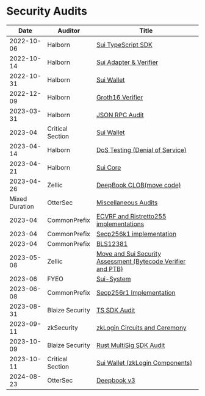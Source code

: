 # Security Audits

| Date           | Auditor          | Title                                                                                                                                           |
| -------------- | ---------------- | ----------------------------------------------------------------------------------------------------------------------------------------------- |
| 2022-10-06     | Halborn          | [Sui TypeScript SDK](docs/Mysten_Labs_Sui_TypeScript_SDK_Security_Audit_Report_Halborn_Final.pdf)                                               |
| 2022-10-14     | Halborn          | [Sui Adapter & Verifier](docs/MystenLabs_Adapter_Verifier_L1_Security_Audit_Report_Halborn_Final.pdf)                                           |
| 2022-10-31     | Halborn          | [Sui Wallet](docs/MystenLabs_Sui_Wallet_WebApp_Pentest_Report_Halborn_Final.pdf)                                                                |
| 2022-12-09     | Halborn          | [Groth16 Verifier](docs/Groth16.pdf)                                                                                                            |
| 2023-03-31     | Halborn          | [JSON RPC Audit](docs/MystenLabs_JSON_RPC_API_WebApp_Pentest_Report_Halborn_Final.pdf)                                                          |
| 2023-04        | Critical Section | [Sui Wallet](docs/mysten_labs_sui_wallet_report_0.9.pdf)                                                                                        |
| 2023-04-14     | Halborn          | [DoS Testing (Denial of Service) ](docs/MystenLabs_Denial_of_Service_Security_Assessment_Report_Halborn_Final.pdf)                              |
| 2023-04-21     | Halborn          | [Sui Core](docs/Sui_Core_L1_Halborn_Final.pdf)                                                                                                  |
| 2023-04-26     | Zellic           | [DeepBook CLOB(move code) ](docs/DeepBook%20-%20Zellic%20Audit%20Report.pdf)                                                                    |
| Mixed Duration | OtterSec         | [Miscellaneous Audits](docs/sui_misc_audit.pdf)                                                                                                 |
| 2023-04        | CommonPrefix     | [ECVRF and Ristretto255 implementations](docs/ecvrf.pdf)                                                                                        |
| 2023-04        | CommonPrefix     | [Secp256k1 implementation](docs/commonprefix_secp256k1.pdf)                                                                                     |
| 2023-04        | CommonPrefix     | [BLS12381](docs/commonprefix_bls12381.pdf)                                                                                                      |
| 2023-05-08     | Zellic           | [Move and Sui Security Assessment (Bytecode Verifier and PTB)](docs/Move%20and%20Sui%20Security%20Assessment%20-%20Zellic%20Audit%20Report.pdf) |
| 2023-06        | FYEO             | [Sui-System](docs/Mysten%20Labs%20-%20Security%20Assessment%20for%20the%20SUI%20Blockchain%20sui-system%20v1.0.pdf)                             |
| 2023-06-08     | CommonPrefix     | [Secp256r1 Implementation](docs/Secp256r1.pdf)                                                                                                  |
| 2023-08-31     | Blaize Security  | [TS SDK Audit](docs/MystenLabs-TS-SDK-audit-report-%5B31-Aug-2023%5D.pdf)                                                                       |
| 2023-09-11     | zkSecurity       | [zkLogin Circuits and Ceremony](docs/zksecurity_zklogin-circuits.pdf)                                                                           |
| 2023-10-09     | Blaize Security  | [Rust MultiSig SDK Audit](docs/MystenLabs-Rust-Multisig-audit-report-%5B9-Oct-2023%5D.pdf)                                                      |
| 2023-10-11     | Critical Section | [Sui Wallet (zkLogin Components)](docs/sui_wallet_zklogin_update_H223_review_v_0_9.pdf)                                                         |
| 2024-08-23     | OtterSec         | [Deepbook v3](docs/mysten_deepbook_audit_final.pdf)                                                                                             |
